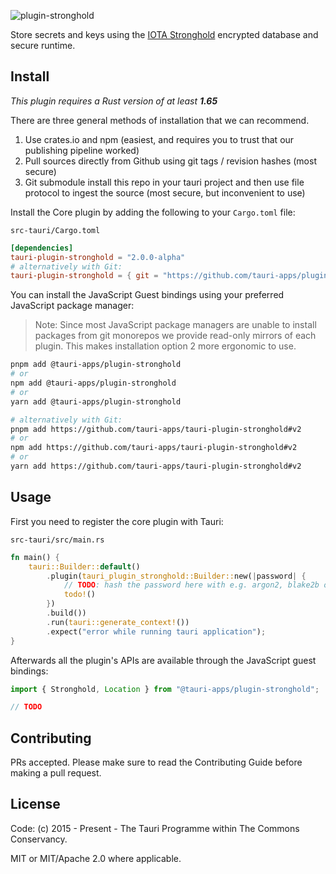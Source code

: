 ![plugin-stronghold](https://github.com/tauri-apps/plugins-workspace/raw/v2/plugins/stronghold/banner.png)

Store secrets and keys using the [IOTA Stronghold](https://github.com/iotaledger/stronghold.rs) encrypted database and secure runtime.

## Install

_This plugin requires a Rust version of at least **1.65**_

There are three general methods of installation that we can recommend.

1. Use crates.io and npm (easiest, and requires you to trust that our publishing pipeline worked)
2. Pull sources directly from Github using git tags / revision hashes (most secure)
3. Git submodule install this repo in your tauri project and then use file protocol to ingest the source (most secure, but inconvenient to use)

Install the Core plugin by adding the following to your `Cargo.toml` file:

`src-tauri/Cargo.toml`

```toml
[dependencies]
tauri-plugin-stronghold = "2.0.0-alpha"
# alternatively with Git:
tauri-plugin-stronghold = { git = "https://github.com/tauri-apps/plugins-workspace", branch = "v2" }
```

You can install the JavaScript Guest bindings using your preferred JavaScript package manager:

> Note: Since most JavaScript package managers are unable to install packages from git monorepos we provide read-only mirrors of each plugin. This makes installation option 2 more ergonomic to use.

```sh
pnpm add @tauri-apps/plugin-stronghold
# or
npm add @tauri-apps/plugin-stronghold
# or
yarn add @tauri-apps/plugin-stronghold

# alternatively with Git:
pnpm add https://github.com/tauri-apps/tauri-plugin-stronghold#v2
# or
npm add https://github.com/tauri-apps/tauri-plugin-stronghold#v2
# or
yarn add https://github.com/tauri-apps/tauri-plugin-stronghold#v2
```

## Usage

First you need to register the core plugin with Tauri:

`src-tauri/src/main.rs`

```rust
fn main() {
    tauri::Builder::default()
        .plugin(tauri_plugin_stronghold::Builder::new(|password| {
            // TODO: hash the password here with e.g. argon2, blake2b or any other secure algorithm
            todo!()
        })
        .build())
        .run(tauri::generate_context!())
        .expect("error while running tauri application");
}
```

Afterwards all the plugin's APIs are available through the JavaScript guest bindings:

```javascript
import { Stronghold, Location } from "@tauri-apps/plugin-stronghold";

// TODO
```

## Contributing

PRs accepted. Please make sure to read the Contributing Guide before making a pull request.

## License

Code: (c) 2015 - Present - The Tauri Programme within The Commons Conservancy.

MIT or MIT/Apache 2.0 where applicable.
